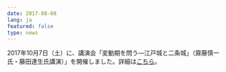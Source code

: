 ```yaml
---
date: 2017-08-08
lang: ja
featured: false
type: news
---
```

2017年10月7日（土）に、講演会「変動期を問う―江戸城と二条城」（齋藤慎一氏・藤田達生氏講演）」を開催しました。詳細は<a href="/news/2017/event_20170808edo.pdf" target="_blank">こちら</a>。
